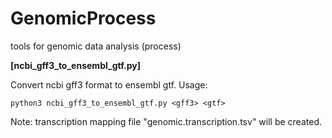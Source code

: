 # GenomicProcess
tools for genomic data analysis (process)

**[ncbi_gff3_to_ensembl_gtf.py]**

  Convert ncbi gff3 format to ensembl gtf. Usage:

    python3 ncbi_gff3_to_ensembl_gtf.py <gff3> <gtf>

  Note: transcription mapping file "genomic.transcription.tsv" will be created.
